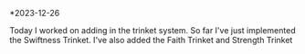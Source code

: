 *2023-12-26

Today I worked on adding in the trinket system. So far I've just implemented the Swiftness 
Trinket. I've also added the Faith Trinket and Strength Trinket
